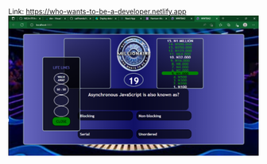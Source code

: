 Link: https://who-wants-to-be-a-developer.netlify.app
<img src="./src/images/screenshot.png" alt="game screenshot">
